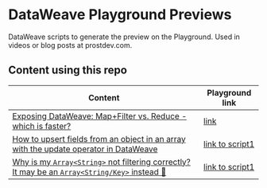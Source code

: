 # DataWeave Playground Previews

DataWeave scripts to generate the preview on the Playground. Used in videos or blog posts at prostdev.com.

## Content using this repo

| Content | Playground link 
|-|-
| [Exposing DataWeave: Map+Filter vs. Reduce - which is faster?](https://www.prostdev.com/post/exposing-dataweave-map-filter-vs-reduce-which-is-faster) | [link](https://dataweave.mulesoft.com/learn/playground?projectMethod=GHRepo&repo=ProstDev%2Fdataweave-playground-previews&path=scripts%2Ftiming-map-filter-reduce) 
| [How to upsert fields from an object in an array with the update operator in DataWeave](https://www.prostdev.com/post/upsert-object-from-array) | [link to script1](https://dataweave.mulesoft.com/learn/playground?projectMethod=GHRepo&repo=ProstDev%2Fdataweave-playground-previews&path=scripts%2Fupsert-object-from-array%2Fscript1)
| [Why is my `Array<String>` not filtering correctly? It may be an `Array<String/Key>` instead 🤷 ]() | [link to script1](https://dataweave.mulesoft.com/learn/playground?projectMethod=GHRepo&repo=ProstDev%2Fdataweave-playground-previews&path=scripts%2Farray-string-key%2Fscript1)
